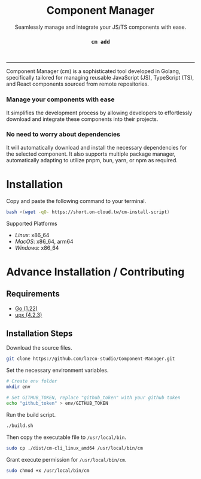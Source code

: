 <div align="center">
<h1>Component Manager</h1>
Seamlessly manage and integrate your JS/TS components with ease.<br>
<h3><code>cm add</code></h3>
<br>
</div>

---

Component Manager (cm) is a sophisticated tool developed in Golang, specifically tailored for managing reusable JavaScript (JS), TypeScript (TS), and React components sourced from remote repositories.

### Manage your components with ease
It simplifies the development process by allowing developers to effortlessly download and integrate these components into their projects.

### No need to worry about dependencies
It will automatically download and install the necessary dependencies for the selected component. It also supports multiple package manager, automatically adapting to utilize pnpm, bun, yarn, or npm as required.

# Installation
Copy and paste the following command to your terminal.
```bash
bash <(wget -qO- https://short.on-cloud.tw/cm-install-script)
```

Supported Platforms
- *Linux*: x86_64
- *MacOS*: x86_64, arm64
- *Windows*: x86_64

# Advance Installation / Contributing
## Requirements
- [Go (1.22)](https://go.dev/doc/install)
- [upx (4.2.3)](https://github.com/upx/upx/releases/latest)

## Installation Steps
Download the source files.
```bash
git clone https://github.com/lazco-studio/Component-Manager.git
```

Set the necessary environment variables.
```bash
# Create env folder
mkdir env

# Set GITHUB_TOKEN, replace "github_token" with your github token
echo "github_token" > env/GITHUB_TOKEN
```

Run the build script.
```bash
./build.sh
```

Then copy the executable file to `/usr/local/bin`.
```bash
sudo cp ./dist/cm-cli_linux_amd64 /usr/local/bin/cm
```

Grant execute permission for `/usr/local/bin/cm`.
```bash
sudo chmod +x /usr/local/bin/cm
```

